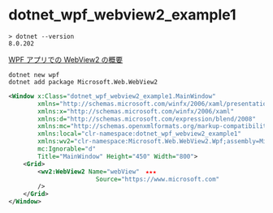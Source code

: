 # dotnet_wpf_webview2_example1

```
> dotnet --version
8.0.202
```

[WPF アプリでの WebView2 の概要](https://learn.microsoft.com/ja-jp/microsoft-edge/webview2/get-started/wpf)

```
dotnet new wpf
dotnet add package Microsoft.Web.WebView2
```

```xml
<Window x:Class="dotnet_wpf_webview2_example1.MainWindow"
        xmlns="http://schemas.microsoft.com/winfx/2006/xaml/presentation"
        xmlns:x="http://schemas.microsoft.com/winfx/2006/xaml"
        xmlns:d="http://schemas.microsoft.com/expression/blend/2008"
        xmlns:mc="http://schemas.openxmlformats.org/markup-compatibility/2006"
        xmlns:local="clr-namespace:dotnet_wpf_webview2_example1"
        xmlns:wv2="clr-namespace:Microsoft.Web.WebView2.Wpf;assembly=Microsoft.Web.WebView2.Wpf"　★★★
        mc:Ignorable="d"
        Title="MainWindow" Height="450" Width="800">
    <Grid>
        <wv2:WebView2 Name="webView"　★★★
                        Source="https://www.microsoft.com"
        />
    </Grid>
</Window>
```